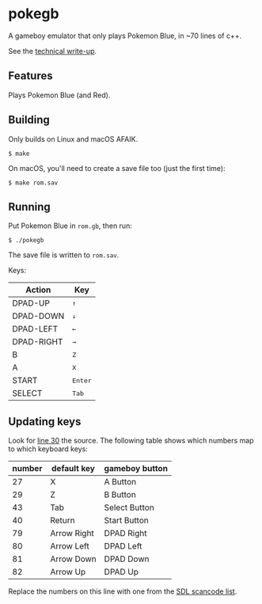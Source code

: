 # pokegb

A gameboy emulator that only plays Pokemon Blue, in ~70 lines of c++.

See the [technical write-up](https://binji.github.io/posts/pokegb/).

## Features

Plays Pokemon Blue (and Red).

## Building

Only builds on Linux and macOS AFAIK.

```
$ make
```

On macOS, you'll need to create a save file too (just the first time):

```
$ make rom.sav
```

## Running

Put Pokemon Blue in `rom.gb`, then run:

```
$ ./pokegb
```

The save file is written to `rom.sav`.

Keys:

| Action | Key |
| --- | --- |
| DPAD-UP | <kbd>↑</kbd> |
| DPAD-DOWN | <kbd>↓</kbd> |
| DPAD-LEFT | <kbd>←</kbd> |
| DPAD-RIGHT | <kbd>→</kbd> |
| B | <kbd>Z</kbd> |
| A | <kbd>X</kbd> |
| START | <kbd>Enter</kbd> |
| SELECT | <kbd>Tab</kbd> |

## Updating keys

Look for [line 30](https://github.com/binji/pokegb/blob/9c03ea41714b24373a352f75d27b0dc86a5b2250/pokegb.cc#L30) the source.
The following table shows which numbers map to which keyboard keys:

| number | default key | gameboy button |
| - | - | - |
| 27 | X | A Button |
| 29 | Z | B Button |
| 43 | Tab | Select Button |
| 40 | Return | Start Button |
| 79 | Arrow Right | DPAD Right |
| 80 | Arrow Left | DPAD Left |
| 81 | Arrow Down | DPAD Down |
| 82 | Arrow Up | DPAD Up |

Replace the numbers on this line with one from the [SDL scancode list](https://www.libsdl.org/tmp/SDL/include/SDL_scancode.h).
